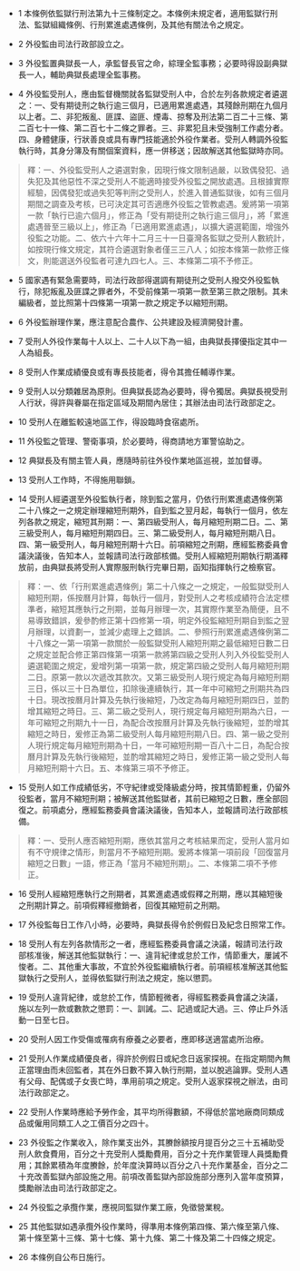* 1 本條例依監獄行刑法第九十三條制定之。本條例未規定者，適用監獄行刑法、監獄組織條例、行刑累進處遇條例，及其他有關法令之規定。

* 2 外役監由司法行政部設立之。

* 3 外役監置典獄長一人，承監督長官之命，綜理全監事務；必要時得設副典獄長一人，輔助典獄長處理全監事務。

* 4 外役監受刑人，應由監督機關就各監獄受刑人中，合於左列各款規定者遴選之：一、受有期徒刑之執行逾三個月，已適用累進處遇，其殘餘刑期在九個月以上者。二、非犯叛亂、匪諜、盜匪、煙毒、掠奪及刑法第二百二十三條、第二百七十一條、第二百七十二條之罪者。三、非累犯且未受強制工作處分者。四、身體健康，行狀善良或具有專門技能適於外役作業者。受刑人轉調外役監執行時，其身分簿及有關個案資料，應一併移送；因故解送其他監獄時亦同。

> 釋：一、外役監受刑人之遴選對象，因現行條文限制過嚴，以致偶發犯、過失犯及其他惡性不深之受刑人不能適時接受外役監之開放處遇。且根據實際經驗，因偶發犯或過失犯等判刑之受刑人，於進入普通監獄後，如有三個月期間之調查及考核，已可決定其可否適應外役監之管教處遇。爰將第一項第一款「執行已逾六個月」，修正為「受有期徒刑之執行逾三個月」，將「累進處遇晉至三級以上」，修正為「已適用累進處遇」，以擴大遴選範圍，增強外役監之功能。二、依六十六年十二月三十一日臺灣各監獄之受刑人數統計，如按現行條文規定，其符合遴選對象者僅三三八人；如按本條第一款修正條文，則能選送外役監者可達九四七人。三、本條第二項不予修正。

* 5 國家遇有緊急需要時，司法行政部得選調有期徒刑之受刑人撥交外役監執行，除犯叛亂及匪諜之罪者外，不受前條第一項第一款至第三款之限制。其未編級者，並比照第十四條第一項第一款之規定予以縮短刑期。

* 6 外役監辦理作業，應注意配合農作、公共建設及經濟開發計畫。

* 7 受刑人外役作業每十人以上、二十人以下為一組，由典獄長擇優指定其中一人為組長。

* 8 受刑人作業成績優良或有專長技能者，得令其擔任輔導作業。

* 9 受刑人以分類雜居為原則。但典獄長認為必要時，得令獨居。典獄長視受刑人行狀，得許與眷屬在指定區域及期間內居住；其辦法由司法行政部定之。

* 10 受刑人在離監較遠地區工作，得設臨時食宿處所。

* 11 外役監之管理、警衛事項，於必要時，得商請地方軍警協助之。

* 12 典獄長及有關主管人員，應隨時前往外役作業地區巡視，並加督導。

* 13 受刑人工作時，不得施用聯鎖。

* 14 受刑人經遴選至外役監執行者，除到監之當月，仍依行刑累進處遇條例第二十八條之一之規定辦理縮短刑期外，自到監之翌月起，每執行一個月，依左列各款之規定，縮短其刑期：一、第四級受刑人，每月縮短刑期二日。二、第三級受刑人，每月縮短刑期四日。三、第二級受刑人，每月縮短刑期八日。四、第一級受刑人，每月縮短刑期十六日。前項縮短之刑期，應經監務委員會議決議後，告知本人，並報請司法行政部核備。受刑人經縮短刑期執行期滿釋放前，由典獄長將受刑人實際服刑執行完畢日期，函知指揮執行之檢察官。

> 釋：一、依「行刑累進處遇條例」第二十八條之一之規定，一般監獄受刑人縮短刑期，係按曆月計算，每執行一個月，對受刑人之考核成績符合法定標準者，縮短其應執行之刑期，並每月辦理一次，其實際作業至為簡便，且不易導致錯誤，爰參酌修正第十四修第一項，明定外役監縮短刑期自到監之翌月辦理，以資劃一，並減少處理上之錯誤。二、參照行刑累進處遇條例第二十八條之一第一項第一款關於一般監獄受刑人縮短刑期之最低縮短日數二日之規定並配合修正第四條第一項第一款將第四級之受刑人列入外役監受刑人遴選範圍之規定，爰增列第一項第一款，規定第四級之受刑人每月縮短刑期二日。原第一款以次遞改其款次。又第三級受刑人現行規定為每月縮短刑期三日，係以三十日為單位，扣除後連續執行，其一年中可縮短之刑期共為四十日。現改按曆月計算及先執行後縮短，乃改定為每月縮短刑期四日，並酌增其縮短之時日。三、第二級之受刑人，現行規定每月縮短刑期為六日，一年可縮短之刑期九十一日，為配合改按曆月計算及先執行後縮短，並酌增其縮短之時日，爰修正為第二級受刑人每月縮短刑期八日。四、第一級之受刑人現行規定每月縮短刑期為十日，一年可縮短刑期一百八十二日，為配合按曆月計算及先執行後縮短，並酌增其縮短之時日，爰修正第一級之受刑人每月縮短刑期十六日。五、本條第三項不予修正。

* 15 受刑人如工作成績低劣，不守紀律或受降級處分時，按其情節輕重，仍留外役監者，當月不縮短刑期；被解送其他監獄者，其前已縮短之日數，應全部回復之。前項處分，應經監務委員會議決議後，告知本人，並報請司法行政部核備。

> 釋：一、受刑人應否縮短刑期，應依其當月之考核結果而定，受刑人當月如有不守規律之情形，則當月不予縮短刑期。爰將本條第一項前段「回復當月縮短之日數」一語，修正為「當月不縮短刑期」。二、本條第二項不予修正。

* 16 受刑人經縮短應執行之刑期者，其累進處遇或假釋之刑期，應以其縮短後之刑期計算之。前項假釋經撤銷者，回復其縮短前之刑期。

* 17 外役監每日工作八小時，必要時，典獄長得令於例假日及紀念日照常工作。

* 18 受刑人有左列各款情形之一者，應經監務委員會議之決議，報請司法行政部核准後，解送其他監獄執行：一、違背紀律或怠於工作，情節重大，屢誡不悛者。二、其他重大事故，不宜於外役監繼續執行者。前項經核准解送其他監獄執行之受刑人，並得依監獄行刑法之規定，施以懲罰。

* 19 受刑人違背紀律，或怠於工作，情節輕微者，得經監務委員會議之決議，施以左列一款或數款之懲罰：一、訓誡。二、記過或記大過。三、停止戶外活動一日至七日。

* 20 受刑人因工作受傷或罹病有療養之必要者，應即移送適當處所治療。

* 21 受刑人作業成績優良者，得許於例假日或紀念日返家探視。在指定期間內無正當理由而未回監者，其在外日數不算入執行刑期，並以脫逃論罪。受刑人遇有父母、配偶或子女喪亡時，準用前項之規定。受刑人返家探視之辦法，由司法行政部定之。

* 22 受刑人作業時應給予勞作金，其平均所得數額，不得低於當地廠商同類成品或僱用同類工人之工價百分之四十。

* 23 外役監之作業收入，除作業支出外，其賸餘額按月提百分之三十五補助受刑人飲食費用，百分之十充受刑人獎勵費用，百分之十充作業管理人員獎勵費用；其餘累積為年度賸餘，於年度決算時以百分之八十充作業基金，百分之二十充改善監獄內部設施之用。前項改善監獄內部設施部分應列入當年度預算，獎勵辦法由司法行政部定之。

* 24 外役監之承攬作業，應視同監獄作業工廠，免徵營業稅。

* 25 其他監獄如遇承攬外役作業時，得準用本條例第四條、第六條至第八條、第十條至第十三條、第十七條、第十九條、第二十條及第二十四條之規定。

* 26 本條例自公布日施行。

